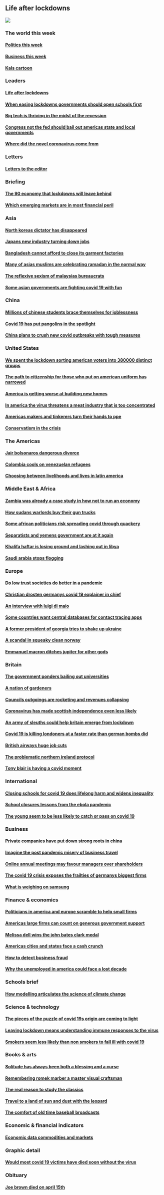 ## Life after lockdowns
![](./cover.jpg)
### The world this week
#### [Politics this week](./The%20world%20this%20week/politics-this-week.md)
#### [Business this week](./The%20world%20this%20week/business-this-week.md)
#### [Kals cartoon](./The%20world%20this%20week/kals-cartoon.md)
### Leaders
#### [Life after lockdowns](./Leaders/life-after-lockdowns.md)
#### [When easing lockdowns governments should open schools first](./Leaders/when-easing-lockdowns-governments-should-open-schools-first.md)
#### [Big tech is thriving in the midst of the recession](./Leaders/big-tech-is-thriving-in-the-midst-of-the-recession.md)
#### [Congress not the fed should bail out americas state and local governments](./Leaders/congress-not-the-fed-should-bail-out-americas-state-and-local-governments.md)
#### [Where did the novel coronavirus come from](./Leaders/where-did-the-novel-coronavirus-come-from.md)
### Letters
#### [Letters to the editor](./Letters/letters-to-the-editor.md)
### Briefing
#### [The 90 economy that lockdowns will leave behind](./Briefing/the-90-economy-that-lockdowns-will-leave-behind.md)
#### [Which emerging markets are in most financial peril](./Briefing/which-emerging-markets-are-in-most-financial-peril.md)
### Asia
#### [North koreas dictator has disappeared](./Asia/north-koreas-dictator-has-disappeared.md)
#### [Japans new industry turning down jobs](./Asia/japans-new-industry-turning-down-jobs.md)
#### [Bangladesh cannot afford to close its garment factories](./Asia/bangladesh-cannot-afford-to-close-its-garment-factories.md)
#### [Many of asias muslims are celebrating ramadan in the normal way](./Asia/many-of-asias-muslims-are-celebrating-ramadan-in-the-normal-way.md)
#### [The reflexive sexism of malaysias bureaucrats](./Asia/the-reflexive-sexism-of-malaysias-bureaucrats.md)
#### [Some asian governments are fighting covid 19 with fun](./Asia/some-asian-governments-are-fighting-covid-19-with-fun.md)
### China
#### [Millions of chinese students brace themselves for joblessness](./China/millions-of-chinese-students-brace-themselves-for-joblessness.md)
#### [Covid 19 has put pangolins in the spotlight](./China/covid-19-has-put-pangolins-in-the-spotlight.md)
#### [China plans to crush new covid outbreaks with tough measures](./China/china-plans-to-crush-new-covid-outbreaks-with-tough-measures.md)
### United States
#### [We spent the lockdown sorting american voters into 380000 distinct groups](./United%20States/we-spent-the-lockdown-sorting-american-voters-into-380000-distinct-groups.md)
#### [The path to citizenship for those who put on american uniform has narrowed](./United%20States/the-path-to-citizenship-for-those-who-put-on-american-uniform-has-narrowed.md)
#### [America is getting worse at building new homes](./United%20States/america-is-getting-worse-at-building-new-homes.md)
#### [In america the virus threatens a meat industry that is too concentrated](./United%20States/in-america-the-virus-threatens-a-meat-industry-that-is-too-concentrated.md)
#### [Americas makers and tinkerers turn their hands to ppe](./United%20States/americas-makers-and-tinkerers-turn-their-hands-to-ppe.md)
#### [Conservatism in the crisis](./United%20States/conservatism-in-the-crisis.md)
### The Americas
#### [Jair bolsonaros dangerous divorce](./The%20Americas/jair-bolsonaros-dangerous-divorce.md)
#### [Colombia cools on venezuelan refugees](./The%20Americas/colombia-cools-on-venezuelan-refugees.md)
#### [Choosing between livelihoods and lives in latin america](./The%20Americas/choosing-between-livelihoods-and-lives-in-latin-america.md)
### Middle East & Africa
#### [Zambia was already a case study in how not to run an economy](./Middle%20East%20&%20Africa/zambia-was-already-a-case-study-in-how-not-to-run-an-economy.md)
#### [How sudans warlords buy their gun trucks](./Middle%20East%20&%20Africa/how-sudans-warlords-buy-their-gun-trucks.md)
#### [Some african politicians risk spreading covid through quackery](./Middle%20East%20&%20Africa/some-african-politicians-risk-spreading-covid-through-quackery.md)
#### [Separatists and yemens government are at it again](./Middle%20East%20&%20Africa/separatists-and-yemens-government-are-at-it-again.md)
#### [Khalifa haftar is losing ground and lashing out in libya](./Middle%20East%20&%20Africa/khalifa-haftar-is-losing-ground-and-lashing-out-in-libya.md)
#### [Saudi arabia stops flogging](./Middle%20East%20&%20Africa/saudi-arabia-stops-flogging.md)
### Europe
#### [Do low trust societies do better in a pandemic](./Europe/do-low-trust-societies-do-better-in-a-pandemic.md)
#### [Christian drosten germanys covid 19 explainer in chief](./Europe/christian-drosten-germanys-covid-19-explainer-in-chief.md)
#### [An interview with luigi di maio](./Europe/an-interview-with-luigi-di-maio.md)
#### [Some countries want central databases for contact tracing apps](./Europe/some-countries-want-central-databases-for-contact-tracing-apps.md)
#### [A former president of georgia tries to shake up ukraine](./Europe/a-former-president-of-georgia-tries-to-shake-up-ukraine.md)
#### [A scandal in squeaky clean norway](./Europe/a-scandal-in-squeaky-clean-norway.md)
#### [Emmanuel macron ditches jupiter for other gods](./Europe/emmanuel-macron-ditches-jupiter-for-other-gods.md)
### Britain
#### [The government ponders bailing out universities](./Britain/the-government-ponders-bailing-out-universities.md)
#### [A nation of gardeners](./Britain/a-nation-of-gardeners.md)
#### [Councils outgoings are rocketing and revenues collapsing](./Britain/councils-outgoings-are-rocketing-and-revenues-collapsing.md)
#### [Coronavirus has made scottish independence even less likely](./Britain/coronavirus-has-made-scottish-independence-even-less-likely.md)
#### [An army of sleuths could help britain emerge from lockdown](./Britain/an-army-of-sleuths-could-help-britain-emerge-from-lockdown.md)
#### [Covid 19 is killing londoners at a faster rate than german bombs did](./Britain/covid-19-is-killing-londoners-at-a-faster-rate-than-german-bombs-did.md)
#### [British airways huge job cuts](./Britain/british-airways-huge-job-cuts.md)
#### [The problematic northern ireland protocol](./Britain/the-problematic-northern-ireland-protocol.md)
#### [Tony blair is having a covid moment](./Britain/tony-blair-is-having-a-covid-moment.md)
### International
#### [Closing schools for covid 19 does lifelong harm and widens inequality](./International/closing-schools-for-covid-19-does-lifelong-harm-and-widens-inequality.md)
#### [School closures lessons from the ebola pandemic](./International/school-closures-lessons-from-the-ebola-pandemic.md)
#### [The young seem to be less likely to catch or pass on covid 19](./International/the-young-seem-to-be-less-likely-to-catch-or-pass-on-covid-19.md)
### Business
#### [Private companies have put down strong roots in china](./Business/private-companies-have-put-down-strong-roots-in-china.md)
#### [Imagine the post pandemic misery of business travel](./Business/imagine-the-post-pandemic-misery-of-business-travel.md)
#### [Online annual meetings may favour managers over shareholders](./Business/online-annual-meetings-may-favour-managers-over-shareholders.md)
#### [The covid 19 crisis exposes the frailties of germanys biggest firms](./Business/the-covid-19-crisis-exposes-the-frailties-of-germanys-biggest-firms.md)
#### [What is weighing on samsung](./Business/what-is-weighing-on-samsung.md)
### Finance & economics
#### [Politicians in america and europe scramble to help small firms](./Finance%20&%20economics/politicians-in-america-and-europe-scramble-to-help-small-firms.md)
#### [Americas large firms can count on generous government support](./Finance%20&%20economics/americas-large-firms-can-count-on-generous-government-support.md)
#### [Melissa dell wins the john bates clark medal](./Finance%20&%20economics/melissa-dell-wins-the-john-bates-clark-medal.md)
#### [Americas cities and states face a cash crunch](./Finance%20&%20economics/americas-cities-and-states-face-a-cash-crunch.md)
#### [How to detect business fraud](./Finance%20&%20economics/how-to-detect-business-fraud.md)
#### [Why the unemployed in america could face a lost decade](./Finance%20&%20economics/why-the-unemployed-in-america-could-face-a-lost-decade.md)
### Schools brief
#### [How modelling articulates the science of climate change](./Schools%20brief/how-modelling-articulates-the-science-of-climate-change.md)
### Science & technology
#### [The pieces of the puzzle of covid 19s origin are coming to light](./Science%20&%20technology/the-pieces-of-the-puzzle-of-covid-19s-origin-are-coming-to-light.md)
#### [Leaving lockdown means understanding immune responses to the virus](./Science%20&%20technology/leaving-lockdown-means-understanding-immune-responses-to-the-virus.md)
#### [Smokers seem less likely than non smokers to fall ill with covid 19](./Science%20&%20technology/smokers-seem-less-likely-than-non-smokers-to-fall-ill-with-covid-19.md)
### Books & arts
#### [Solitude has always been both a blessing and a curse](./Books%20&%20arts/solitude-has-always-been-both-a-blessing-and-a-curse.md)
#### [Remembering romek marber a master visual craftsman](./Books%20&%20arts/remembering-romek-marber-a-master-visual-craftsman.md)
#### [The real reason to study the classics](./Books%20&%20arts/the-real-reason-to-study-the-classics.md)
#### [Travel to a land of sun and dust with the leopard](./Books%20&%20arts/travel-to-a-land-of-sun-and-dust-with-the-leopard.md)
#### [The comfort of old time baseball broadcasts](./Books%20&%20arts/the-comfort-of-old-time-baseball-broadcasts.md)
### Economic & financial indicators
#### [Economic data commodities and markets](./Economic%20&%20financial%20indicators/economic-data-commodities-and-markets.md)
### Graphic detail
#### [Would most covid 19 victims have died soon without the virus](./Graphic%20detail/would-most-covid-19-victims-have-died-soon-without-the-virus.md)
### Obituary
#### [Joe brown died on april 15th](./Obituary/joe-brown-died-on-april-15th.md)
